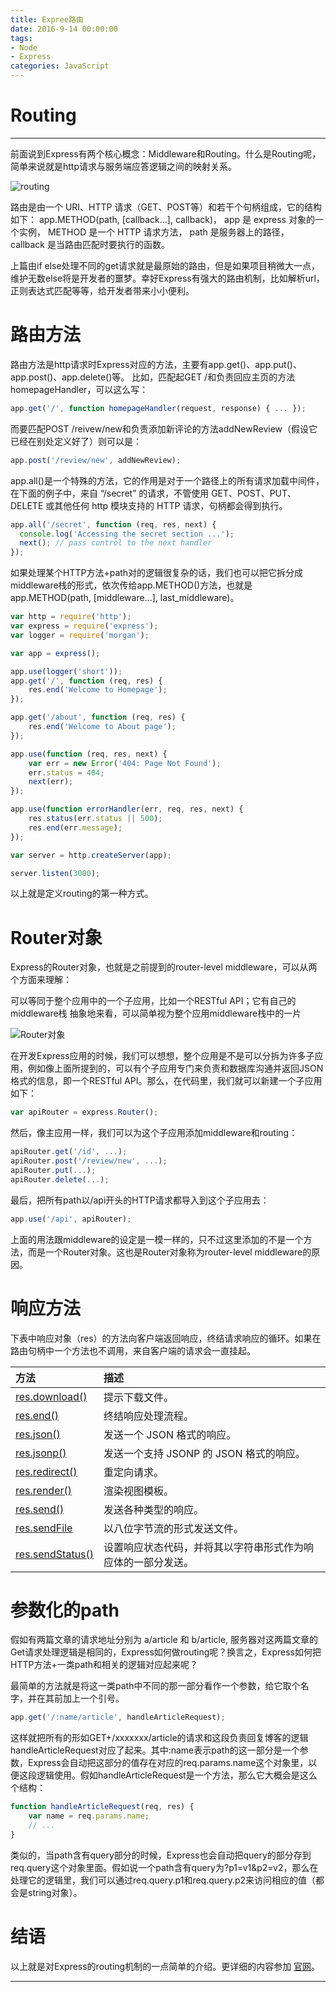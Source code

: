 ```yaml
---
title: Expree路由
date: 2016-9-14 00:00:00
tags: 
- Node
- Express
categories: JavaScript
---
```

# Routing
---

前面说到Express有两个核心概念：Middleware和Routing。什么是Routing呢，简单来说就是http请求与服务端应答逻辑之间的映射关系。

![routing](http://p1.bqimg.com/567571/ae38457a9cc5a93a.png)
<!-- more -->
路由是由一个 URI、HTTP 请求（GET、POST等）和若干个句柄组成，它的结构如下： app.METHOD(path, [callback...], callback)， app 是 express 对象的一个实例， METHOD 是一个 HTTP 请求方法， path 是服务器上的路径， callback 是当路由匹配时要执行的函数。

上篇由if else处理不同的get请求就是最原始的路由，但是如果项目稍微大一点，维护无数else将是开发者的噩梦。幸好Express有强大的路由机制，比如解析url，正则表达式匹配等等，给开发者带来小小便利。

# 路由方法

路由方法是http请求时Express对应的方法，主要有app.get()、app.put()、app.post()、app.delete()等。
比如，匹配起GET /和负责回应主页的方法homepageHandler，可以这么写：

```JavaScript
app.get('/', function homepageHandler(request, response) { ... });
```

而要匹配POST /reivew/new和负责添加新评论的方法addNewReview（假设它已经在别处定义好了）则可以是：

```JavaScript
app.post('/review/new', addNewReview);
```

app.all()是一个特殊的方法，它的作用是对于一个路径上的所有请求加载中间件，在下面的例子中，来自 “/secret” 的请求，不管使用 GET、POST、PUT、DELETE 或其他任何 http 模块支持的 HTTP 请求，句柄都会得到执行。

```JavaScript
app.all('/secret', function (req, res, next) {
  console.log('Accessing the secret section ...');
  next(); // pass control to the next handler
});
```

如果处理某个HTTP方法+path对的逻辑很复杂的话，我们也可以把它拆分成middleware栈的形式，依次传给app.METHOD()方法，也就是app.METHOD(path, [middleware...], last_middleware)。

```JavaScript
var http = require('http');
var express = require('express');
var logger = require('morgan');

var app = express();

app.use(logger('short'));
app.get('/', function (req, res) {
    res.end('Welcome to Homepage');
});

app.get('/about', function (req, res) {
    res.end('Welcome to About page');
});

app.use(function (req, res, next) {
    var err = new Error('404: Page Not Found');
    err.status = 404;
    next(err);
});

app.use(function errorHandler(err, req, res, next) {
    res.status(err.status || 500);
    res.end(err.message);
});

var server = http.createServer(app);

server.listen(3000);
```

以上就是定义routing的第一种方式。

# Router对象

Express的Router对象，也就是之前提到的router-level middleware，可以从两个方面来理解：

可以等同于整个应用中的一个子应用，比如一个RESTful API；它有自己的middleware栈
抽象地来看，可以简单视为整个应用middleware栈中的一片

![Router对象](http://p1.bqimg.com/567571/b1fb950685120d13.png)

在开发Express应用的时候，我们可以想想，整个应用是不是可以分拆为许多子应用，例如像上面所提到的，可以有个子应用专门来负责和数据库沟通并返回JSON格式的信息，即一个RESTful API。那么，在代码里，我们就可以新建一个子应用如下：

```JavaScript
var apiRouter = express.Router();
```

然后，像主应用一样，我们可以为这个子应用添加middleware和routing：

```JavaScript
apiRouter.get('/id', ...);
apiRouter.post('/review/new', ...);
apiRouter.put(...);
apiRouter.delete(...);
```

最后，把所有path以/api开头的HTTP请求都导入到这个子应用去：

```JavaScript
app.use('/api', apiRouter);
```

上面的用法跟middleware的设定是一模一样的，只不过这里添加的不是一个方法，而是一个Router对象。这也是Router对象称为router-level middleware的原因。

# 响应方法
下表中响应对象（res）的方法向客户端返回响应，终结请求响应的循环。如果在路由句柄中一个方法也不调用，来自客户端的请求会一直挂起。

| 方法 | 描述 |
| :-| :-|
|[res.download()](http://www.expressjs.com.cn/4x/api.html#res.download)  | 提示下载文件。|
|[res.end()](http://www.expressjs.com.cn/4x/api.html#res.end) |终结响应处理流程。|
|[res.json()](http://www.expressjs.com.cn/4x/api.html#res.json) | 发送一个 JSON 格式的响应。|
|[res.jsonp()](http://www.expressjs.com.cn/4x/api.html#res.jsonp) |发送一个支持 JSONP 的 JSON 格式的响应。|
|[res.redirect()](http://www.expressjs.com.cn/4x/api.html#res.redirect) |  重定向请求。|
|[res.render()](http://www.expressjs.com.cn/4x/api.html#res.render)  |  渲染视图模板。|
|[res.send()](http://www.expressjs.com.cn/4x/api.html#res.send) | 发送各种类型的响应。|
|[res.sendFile](http://www.expressjs.com.cn/4x/api.html#res.sendFile) |   以八位字节流的形式发送文件。|
|[res.sendStatus()](http://www.expressjs.com.cn/4x/api.html#res.sendStatus) |    设置响应状态代码，并将其以字符串形式作为响应体的一部分发送。|

# 参数化的path

假如有两篇文章的请求地址分别为 a/article 和 b/article, 服务器对这两篇文章的Get请求处理逻辑是相同的，Express如何做routing呢？换言之，Express如何把HTTP方法+一类path和相关的逻辑对应起来呢？

最简单的方法就是将这一类path中不同的那一部分看作一个参数，给它取个名字，并在其前加上一个引号。

```JavaScript
app.get('/:name/article', handleArticleRequest);
```

这样就把所有的形如GET+/xxxxxxx/article的请求和这段负责回复博客的逻辑handleArticleRequest对应了起来。其中:name表示path的这一部分是一个参数，Express会自动把这部分的值存在对应的req.params.name这个对象里，以便这段逻辑使用。假如handleArticleRequest是一个方法，那么它大概会是这么个结构：

```JavaScript
function handleArticleRequest(req, res) {
    var name = req.params.name;
    // ...
}
```

类似的，当path含有query部分的时候，Express也会自动把query的部分存到req.query这个对象里面。假如说一个path含有query为?p1=v1&p2=v2，那么在处理它的逻辑里，我们可以通过req.query.p1和req.query.p2来访问相应的值（都会是string对象）。

# 结语
以上就是对Express的routing机制的一点简单的介绍。更详细的内容参加 [官网](http://www.expressjs.com.cn/guide/routing.html)。

---

